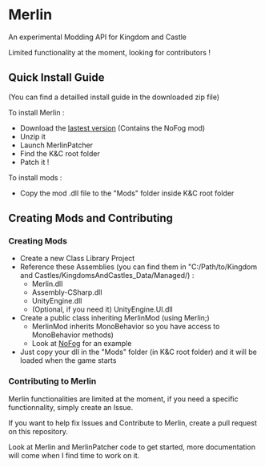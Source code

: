 # Merlin

An experimental Modding API for Kingdom and Castle

Limited functionality at the moment, looking for contributors !

## Quick Install Guide

(You can find a detailled install guide in the downloaded zip file)

To install Merlin :
- Download the [lastest version](https://github.com/terahxluna/Merlin/releases/download/v0.1/Merlin_v0.1.zip) (Contains the NoFog mod)
- Unzip it
- Launch MerlinPatcher
- Find the K&C root folder
- Patch it !

To install mods :
- Copy the mod .dll file to the "Mods" folder inside K&C root folder

## Creating Mods and Contributing

### Creating Mods

- Create a new Class Library Project
- Reference these Assemblies (you can find them in "C:/Path/to/Kingdom and Castles/KingdomsAndCastles_Data/Managed/) :
    - Merlin.dll
    - Assembly-CSharp.dll
    - UnityEngine.dll
    - (Optional, if you need it) UnityEngine.UI.dll
- Create a public class inheriting MerlinMod (using Merlin;)
    - MerlinMod inherits MonoBehavior so you have access to MonoBehavior methods)
    - Look at [NoFog](https://github.com/terahxluna/Merlin/blob/master/NoFog/NoFogMod.cs) for an example
- Just copy your dll in the "Mods" folder (in K&C root folder) and it will be loaded when the game starts

### Contributing to Merlin

Merlin functionalities are limited at the moment, if you need a specific functionnality, simply create an Issue.

If you want to help fix Issues and Contribute to Merlin, create a pull request on this repository.

Look at Merlin and MerlinPatcher code to get started, more documentation will come when I find time to work on it.
